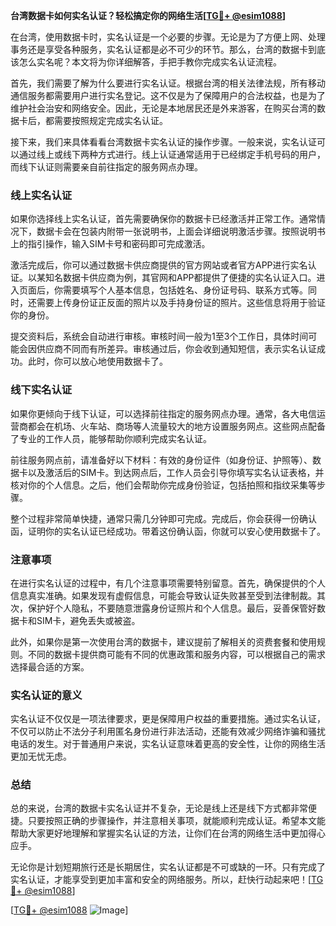 **台湾数据卡如何实名认证？轻松搞定你的网络生活[[TG💪+ @esim1088](https://t.me/s/esim1088)]**

在台湾，使用数据卡时，实名认证是一个必要的步骤。无论是为了方便上网、处理事务还是享受各种服务，实名认证都是必不可少的环节。那么，台湾的数据卡到底该怎么实名呢？本文将为你详细解答，手把手教你完成实名认证流程。

首先，我们需要了解为什么要进行实名认证。根据台湾的相关法律法规，所有移动通信服务都需要用户进行实名登记。这不仅是为了保障用户的合法权益，也是为了维护社会治安和网络安全。因此，无论是本地居民还是外来游客，在购买台湾的数据卡后，都需要按照规定完成实名认证。

接下来，我们来具体看看台湾数据卡实名认证的操作步骤。一般来说，实名认证可以通过线上或线下两种方式进行。线上认证通常适用于已经绑定手机号码的用户，而线下认证则需要亲自前往指定的服务网点办理。

### 线上实名认证

如果你选择线上实名认证，首先需要确保你的数据卡已经激活并正常工作。通常情况下，数据卡会在包装内附带一张说明书，上面会详细说明激活步骤。按照说明书上的指引操作，输入SIM卡号和密码即可完成激活。

激活完成后，你可以通过数据卡供应商提供的官方网站或者官方APP进行实名认证。以某知名数据卡供应商为例，其官网和APP都提供了便捷的实名认证入口。进入页面后，你需要填写个人基本信息，包括姓名、身份证号码、联系方式等。同时，还需要上传身份证正反面的照片以及手持身份证的照片。这些信息将用于验证你的身份。

提交资料后，系统会自动进行审核。审核时间一般为1至3个工作日，具体时间可能会因供应商不同而有所差异。审核通过后，你会收到通知短信，表示实名认证成功。此时，你可以放心地使用数据卡了。

### 线下实名认证

如果你更倾向于线下认证，可以选择前往指定的服务网点办理。通常，各大电信运营商都会在机场、火车站、商场等人流量较大的地方设置服务网点。这些网点配备了专业的工作人员，能够帮助你顺利完成实名认证。

前往服务网点前，请准备好以下材料：有效的身份证件（如身份证、护照等）、数据卡以及激活后的SIM卡。到达网点后，工作人员会引导你填写实名认证表格，并核对你的个人信息。之后，他们会帮助你完成身份验证，包括拍照和指纹采集等步骤。

整个过程非常简单快捷，通常只需几分钟即可完成。完成后，你会获得一份确认函，证明你的实名认证已经成功。带着这份确认函，你就可以安心使用数据卡了。

### 注意事项

在进行实名认证的过程中，有几个注意事项需要特别留意。首先，确保提供的个人信息真实准确。如果发现有虚假信息，可能会导致认证失败甚至受到法律制裁。其次，保护好个人隐私，不要随意泄露身份证照片和个人信息。最后，妥善保管好数据卡和SIM卡，避免丢失或被盗。

此外，如果你是第一次使用台湾的数据卡，建议提前了解相关的资费套餐和使用规则。不同的数据卡提供商可能有不同的优惠政策和服务内容，可以根据自己的需求选择最合适的方案。

### 实名认证的意义

实名认证不仅仅是一项法律要求，更是保障用户权益的重要措施。通过实名认证，不仅可以防止不法分子利用匿名身份进行非法活动，还能有效减少网络诈骗和骚扰电话的发生。对于普通用户来说，实名认证意味着更高的安全性，让你的网络生活更加无忧无虑。

### 总结

总的来说，台湾的数据卡实名认证并不复杂，无论是线上还是线下方式都非常便捷。只要按照正确的步骤操作，并注意相关事项，就能顺利完成认证。希望本文能帮助大家更好地理解和掌握实名认证的方法，让你们在台湾的网络生活中更加得心应手。

无论你是计划短期旅行还是长期居住，实名认证都是不可或缺的一环。只有完成了实名认证，才能享受到更加丰富和安全的网络服务。所以，赶快行动起来吧！[[TG💪+ @esim1088](https://t.me/s/esim1088)]

[[TG💪+ @esim1088](https://t.me/s/esim1088) ![Image](https://i.postimg.cc/4NQfJmqS/Snipaste-2025-05-13-00-14-12.png)]